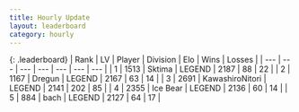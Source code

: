 ```yaml
---
title: Hourly Update
layout: leaderboard
category: hourly
---
```


{: .leaderboard}
| Rank | LV | Player | Division | Elo | Wins | Losses |
| --- | --- | --- | --- | --- | --- | --- |
| <span data-change="0">1</span> | 1513 | <span title="ID: 353063">Sktima</span> | LEGEND | <span data-change="0">2187</span> | <span data-change="0">88</span> | <span data-change="0">22</span> |
| <span data-change="0">2</span> | 1167 | <span title="ID: 337810">Dregun</span> | LEGEND | <span data-change="0">2167</span> | <span data-change="0">63</span> | <span data-change="0">14</span> |
| <span data-change="0">3</span> | 2691 | <span title="ID: 164871">KawashiroNitori</span> | LEGEND | <span data-change="-15">2141</span> | <span data-change="2">202</span> | <span data-change="2">85</span> |
| <span data-change="0">4</span> | 2355 | <span title="ID: 417840">Ice Bear</span> | LEGEND | <span data-change="0">2136</span> | <span data-change="0">60</span> | <span data-change="0">14</span> |
| <span data-change="0">5</span> | 884 | <span title="ID: 281795">bach</span> | LEGEND | <span data-change="0">2127</span> | <span data-change="0">64</span> | <span data-change="0">17</span> |